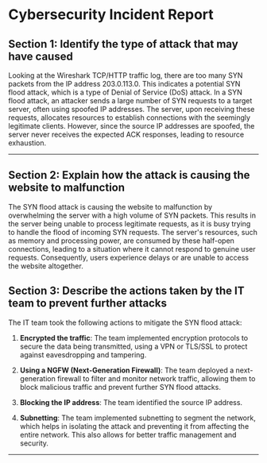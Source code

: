   # Cybersecurity Incident Report

## Section 1: Identify the type of attack that may have caused 

Looking at the Wireshark TCP/HTTP traffic log, there are too many SYN packets from the IP address 203.0.113.0.  This indicates a potential SYN flood attack, which is a type of Denial of Service (DoS) attack. In a SYN flood attack, an attacker sends a large number of SYN requests to a target server, often using spoofed IP addresses. The server, upon receiving these requests, allocates resources to establish connections with the seemingly legitimate clients. However, since the source IP addresses are spoofed, the server never receives the expected ACK responses, leading to resource exhaustion.

---
## Section 2: Explain how the attack is causing the website to malfunction

The SYN flood attack is causing the website to malfunction by overwhelming the server with a high volume of SYN packets. This results in the server being unable to process legitimate requests, as it is busy trying to handle the flood of incoming SYN requests. The server's resources, such as memory and processing power, are consumed by these half-open connections, leading to a situation where it cannot respond to genuine user requests. Consequently, users experience delays or are unable to access the website altogether.

## Section 3: Describe the actions taken by the IT team to prevent further attacks
The IT team took the following actions to mitigate the SYN flood attack:
1. **Encrypted the traffic**: The team implemented encryption protocols to secure the data being transmitted, using a VPN or TLS/SSL to protect against eavesdropping and tampering.

2. **Using a NGFW (Next-Generation Firewall)**: The team deployed a next-generation firewall to filter and monitor network traffic, allowing them to block malicious traffic and prevent further SYN flood attacks.
3. **Blocking the IP address**: The team identified the source IP address.

4. **Subnetting**:
   The team implemented subnetting to segment the network, which helps in isolating the attack and preventing it from affecting the entire network. This also allows for better traffic management and security.

---

